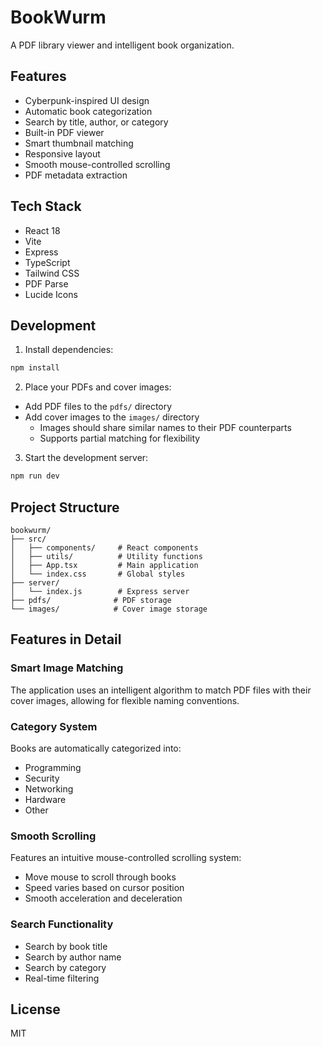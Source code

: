 # BookWurm

A PDF library viewer and intelligent book organization.

## Features

-  Cyberpunk-inspired UI design
-  Automatic book categorization
-  Search by title, author, or category
-  Built-in PDF viewer
-  Smart thumbnail matching
-  Responsive layout
-  Smooth mouse-controlled scrolling
-  PDF metadata extraction

## Tech Stack

- React 18
- Vite
- Express
- TypeScript
- Tailwind CSS
- PDF Parse
- Lucide Icons

## Development

1. Install dependencies:
```bash
npm install
```

2. Place your PDFs and cover images:
- Add PDF files to the `pdfs/` directory
- Add cover images to the `images/` directory
  - Images should share similar names to their PDF counterparts
  - Supports partial matching for flexibility

3. Start the development server:
```bash
npm run dev
```

## Project Structure

```
bookwurm/
├── src/
│   ├── components/     # React components
│   ├── utils/          # Utility functions
│   ├── App.tsx         # Main application
│   └── index.css       # Global styles
├── server/
│   └── index.js        # Express server
├── pdfs/              # PDF storage
└── images/            # Cover image storage
```

## Features in Detail

### Smart Image Matching
The application uses an intelligent algorithm to match PDF files with their cover images, allowing for flexible naming conventions.

### Category System
Books are automatically categorized into:
- Programming
- Security
- Networking
- Hardware
- Other

### Smooth Scrolling
Features an intuitive mouse-controlled scrolling system:
- Move mouse to scroll through books
- Speed varies based on cursor position
- Smooth acceleration and deceleration

### Search Functionality
- Search by book title
- Search by author name
- Search by category
- Real-time filtering

## License

MIT